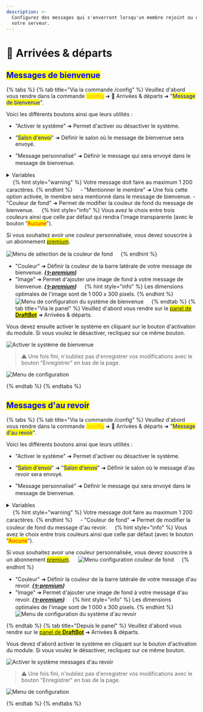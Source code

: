 ```yaml
---
description: >-
  Configurez des messages qui s'enverront lorsqu'un membre rejoint ou quitte
  votre serveur.
---
```


# 👋 Arrivées & départs

## <mark style="color:blue;">Messages de bienvenue</mark>

{% tabs %}
{% tab title="Via la commande /config" %}
Veuillez d'abord vous rendre dans la commande <mark style="color:orange;">/config</mark> ➜ 👋
Arrivées & départs ➜ "<mark style="color:blue;">Message de bienvenue</mark>".

Voici les différents boutons ainsi que leurs utilités :
- "Activer le système" ➜ Permet d'activer ou désactiver le système.
- "<mark style="color:blue;">Salon d'envoi</mark>" ➜ Définir le salon où le message de bienvenue sera envoyé.

- "Message personnalisé" ➜ Définir le message qui sera envoyé dans le message de bienvenue.
ㅤ
<details>
<summary>Variables</summary>
Les variables sont des bouts de texte qui évoluent suivant la personne, le serveur, le salon ou encore le temps. Voici celles utilisables dans les messages de bienvenue de DraftBot.

- `{user}` ➜ Mention du membre
- `{user.id}` ➜ Identifiant du membre
- `{user.username}` ➜ Pseudo du membre
- `{user.nickname}` ➜ Surnom ou pseudo du membre
- `{user.tag}` ➜ Tag du membre _(Pseudo#0000)_
- `{server}` ➜ Nom du serveur
- `{server.id}` ➜ Identifiant du serveur
- `{server.name}` ➜ Nom du serveur
- `{server.membercount}` ➜ Nombre de membres sur le serveur
- `{channel}` ➜ Mentions du salon
- `{channel.id}` ➜ Identifiant du salon
- `{channel.name}` ➜ Nom du salon
- `{date}` ➜ Date actuelle (JJ/MM/AAAA)
- `{time}` ➜ Heure actuelle (HH:MM)
- `{timestamp}` ➜ Timestamp actuel en secondes
</details>
ㅤ
{% hint style="warning" %}
Votre message doit faire au maximum 1 200 caractères.
{% endhint %}
ㅤ
- "Mentionner le membre" ➜ Une fois cette option activée, le membre sera mentionné dans le message de bienvenue.
- "Couleur de fond" ➜ Permet de modifier la couleur de fond du message de bienvenue.
ㅤ
{% hint style="info" %}
Vous avez le choix entre trois couleurs ainsi que celle par défaut qui rendra l'image transparente (avec le bouton "<mark style="color:red;">Aucune</mark>").

Si vous souhaitez avoir une couleur personnalisée, vous devez souscrire à un abonnement <mark style="color:blue;">[premium](https://draftbot.fr/premium)</mark>.

![Menu de sélection de la couleur de fond](../../.gitbook/assets/welcome/configuration-welcome-color.png)
ㅤ
{% endhint %}
ㅤ
- "Couleur" ➜ Définir la couleur de la barre latérale de votre message de bienvenue. **_([✨ premium](https://draftbot.fr/premium))_**
- "Image" ➜ Permet d'ajouter une image de fond à votre message de bienvenue. **_([✨ premium](https://draftbot.fr/premium))_**
ㅤ
{% hint style="info" %}
Les dimensions optimales de l'image sont de 1 000 x 300 pixels.
{% endhint %}
ㅤ
![Menu de configuration du système de bienvenue](../../.gitbook/assets/welcome/configuration-welcome.png)
ㅤ
{% endtab %}
{% tab title="Via le panel" %}
Veuillez d'abord vous rendre sur le <mark style="color:blue;">[panel de **DraftBot**](https://draftbot.fr/dashboard/)</mark> ➜ Arrivées & départs.

Vous devez ensuite activer le système en cliquant sur le bouton d'activation du module. Si vous voulez le désactiver, recliquez sur ce même bouton.

![Activer le système de bienvenue](../../.gitbook/assets/welcome/dashboard-welcome-enable.png)

> ⚠️ Une fois fini, n'oubliez pas d'enregistrer vos modifications avec le bouton "Enregistrer" en bas de la page.

![Menu de configuration](../../.gitbook/assets/welcome/dashboard-welcome.png)

{% endtab %}
{% endtabs %}

## <mark style="color:blue;">Messages d'au revoir</mark>

{% tabs %}
{% tab title="Via la commande /config" %}
Veuillez d'abord vous rendre dans la commande <mark style="color:orange;">/config</mark> ➜ 👋
Arrivées & départs ➜ "<mark style="color:blue;">Message d'au revoir</mark>".

Voici les différents boutons ainsi que leurs utilités :
- "Activer le système" ➜ Permet d'activer ou désactiver le système.
- "<mark style="color:blue;">Salon d'envoi</mark>" ➜ "<mark style="color:blue;">Salon d'envoi</mark>" ➜ Définir le salon où le message d'au revoir sera envoyé.

- "Message personnalisé" ➜ Définir le message qui sera envoyé dans le message de bienvenue.
ㅤ
<details>
<summary>Variables</summary>
Les variables sont des bouts de texte qui évoluent suivant la personne, le serveur, le salon ou encore le temps. Voici celles utilisables dans les messages d'au revoir de DraftBot.

- `{user}` ➜ Mention du membre
- `{user.id}` ➜ Identifiant du membre
- `{user.username}` ➜ Pseudo du membre
- `{user.nickname}` ➜ Surnom ou pseudo du membre
- `{user.tag}` ➜ Tag du membre _(Pseudo#0000)_
- `{server}` ➜ Nom du serveur
- `{server.id}` ➜ Identifiant du serveur
- `{server.name}` ➜ Nom du serveur
- `{server.membercount}` ➜ Nombre de membres sur le serveur
- `{channel}` ➜ Mentions du salon
- `{channel.id}` ➜ Identifiant du salon
- `{channel.name}` ➜ Nom du salon
- `{date}` ➜ Date actuelle (JJ/MM/AAAA)
- `{time}` ➜ Heure actuelle (HH:MM)
- `{timestamp}` ➜ Timestamp actuel en secondes
</details>
ㅤ
{% hint style="warning" %}
Votre message doit faire au maximum 1 200 caractères.
{% endhint %}
ㅤ
- "Couleur de fond" ➜ Permet de modifier la couleur de fond du message d'au revoir.
ㅤ
{% hint style="info" %}
Vous avez le choix entre trois couleurs ainsi que celle par défaut (avec le bouton "<mark style="color:red;">Aucune</mark>"). 

Si vous souhaitez avoir une couleur personnalisée, vous devez souscrire à un abonnement <mark style="color:blue;">[premium](https://draftbot.fr/premium)</mark>.
ㅤ
![Menu configuration couleur de fond](../../.gitbook/assets/welcome/configuration-goodbye-color.png)
ㅤ
{% endhint %}
ㅤ
- "Couleur" ➜ Définir la couleur de la barre latérale de votre message d'au revoir. **_([✨ premium](https://draftbot.fr/premium))_**
- "Image" ➜ Permet d'ajouter une image de fond à votre message d'au revoir. **_([✨ premium](https://draftbot.fr/premium))_**
ㅤ
{% hint style="info" %}
Les dimensions optimales de l'image sont de 1 000 x 300 pixels.
{% endhint %}
ㅤ
![Menu de configuration du système d'au revoir](../../.gitbook/assets/welcome/configuration-goodbye.png)

{% endtab %}
{% tab title="Depuis le panel" %}
Veuillez d'abord vous rendre sur le <mark style="color:blue;">[panel de **DraftBot**](https://draftbot.fr/dashboard)</mark> ➜ Arrivées & départs.

Vous devez d'abord activer le système en cliquant sur le bouton d'activation du module. Si vous voulez le désactiver, recliquez sur ce même bouton.

![Activer le système messages d'au revoir](../../.gitbook/assets/welcome/dashboard-goodbye-enable.png)

> ⚠️ Une fois fini, n'oubliez pas d'enregistrer vos modifications avec le bouton "Enregistrer" en bas de la page.

![Menu de configuration](../../.gitbook/assets/welcome/dashboard-goodbye-configuration.png)

{% endtab %}
{% endtabs %}